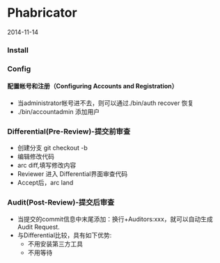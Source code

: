 # Phabricator
2014-11-14

### Install


### Config

#### 配置帐号和注册（Configuring Accounts and Registration）
* 当administrator帐号进不去，则可以通过./bin/auth recover <username>恢复
* ./bin/accountadmin 添加用户

### Differential(Pre-Review)-提交前审查
* 创建分支 git checkout -b <new branch>
* 编辑修改代码
* arc diff,填写修改内容
* Reviewer 进入 Differential界面审查代码
* Accept后，arc land <new branch>

### Audit(Post-Review)-提交后审查
* 当提交的commit信息中末尾添加：换行+Auditors:xxx，就可以自动生成Audit Request.
* 与Differential比较，具有如下优势:
	* 不用安装第三方工具
	* 不用等待